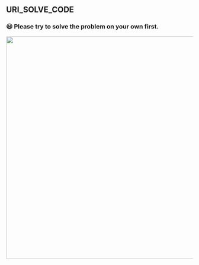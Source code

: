 ## URI_SOLVE_CODE
### :smiley: Please try to solve the problem on your own first.
<img src="https://images.unsplash.com/photo-1464014449614-e470468e3ec1?ixlib=rb-1.2.1&ixid=MnwxMjA3fDB8MHxwaG90by1wYWdlfHx8fGVufDB8fHx8&auto=format&fit=crop&w=1000&q=80" width="1000" height="400" style="width: 1000px; height: 600px;">
